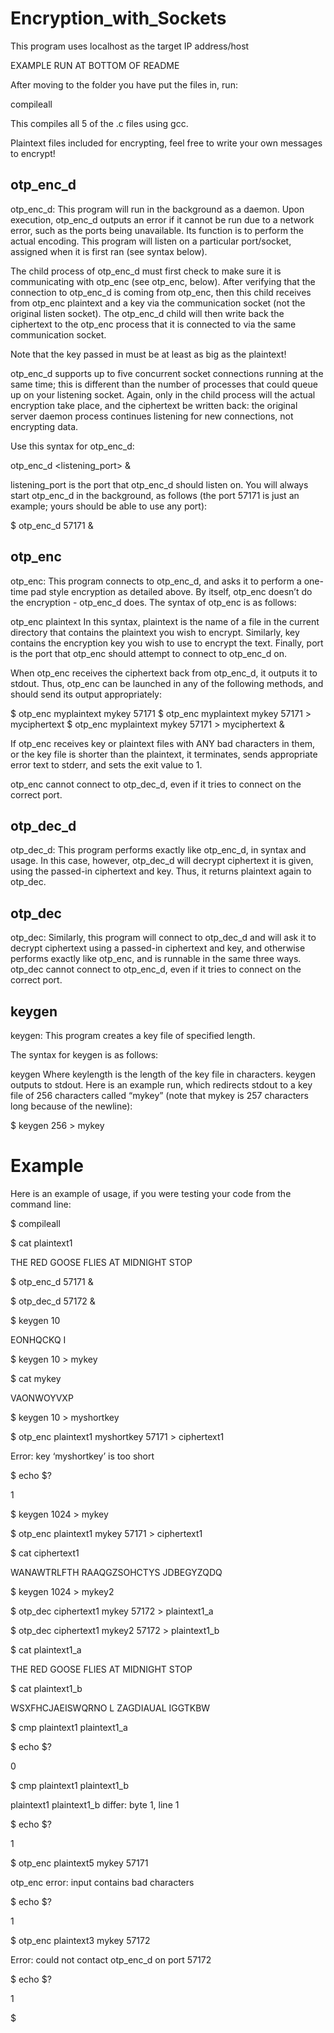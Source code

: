 # Encryption_with_Sockets 

This program uses localhost as the target IP address/host

EXAMPLE RUN AT BOTTOM OF README

After moving to the folder you have put the files in, run:

compileall

This compiles all 5 of the .c files using gcc.

Plaintext files included for encrypting, feel free to write your own messages to encrypt!

## otp_enc_d
otp_enc_d: This program will run in the background as a daemon. Upon execution, otp_enc_d outputs an error if it cannot be run due to a network error, such as the ports being unavailable. Its function is to perform the actual encoding. This program will listen on a particular port/socket, assigned when it is first ran (see syntax below). 

The child process of otp_enc_d must first check to make sure it is communicating with otp_enc (see otp_enc, below). After verifying that the connection to otp_enc_d is coming from otp_enc, then this child receives from otp_enc plaintext and a key via the communication socket (not the original listen socket). The otp_enc_d child will then write back the ciphertext to the otp_enc process that it is connected to via the same communication socket. 

Note that the key passed in must be at least as big as the plaintext!

otp_enc_d supports up to five concurrent socket connections running at the same time; this is different than the number of processes that could queue up on your listening socket. Again, only in the child process will the actual encryption take place, and the ciphertext be written back: the original server daemon process continues listening for new connections, not encrypting data.

Use this syntax for otp_enc_d:

otp_enc_d <listening_port> &

listening_port is the port that otp_enc_d should listen on. You will always start otp_enc_d in the background, as follows (the port 57171 is just an example; yours should be able to use any port):

$ otp_enc_d 57171 &

## otp_enc
otp_enc: This program connects to otp_enc_d, and asks it to perform a one-time pad style encryption as detailed above. By itself, otp_enc doesn’t do the encryption - otp_enc_d does. The syntax of otp_enc is as follows:

otp_enc plaintext <key> <port>
In this syntax, plaintext is the name of a file in the current directory that contains the plaintext you wish to encrypt. Similarly, key contains the encryption key you wish to use to encrypt the text. Finally, port is the port that otp_enc should attempt to connect to otp_enc_d on.

When otp_enc receives the ciphertext back from otp_enc_d, it outputs it to stdout. Thus, otp_enc can be launched in any of the following methods, and should send its output appropriately:

$ otp_enc myplaintext mykey 57171
$ otp_enc myplaintext mykey 57171 > myciphertext
$ otp_enc myplaintext mykey 57171 > myciphertext &

If otp_enc receives key or plaintext files with ANY bad characters in them, or the key file is shorter than the plaintext,  it  terminates, sends appropriate error text to stderr, and sets the exit value to 1.

otp_enc cannot connect to otp_dec_d, even if it tries to connect on the correct port.

## otp_dec_d
otp_dec_d: This program performs exactly like otp_enc_d, in syntax and usage. In this case, however, otp_dec_d will decrypt ciphertext it is given, using the passed-in ciphertext and key. Thus, it returns plaintext again to otp_dec.

## otp_dec
otp_dec: Similarly, this program will connect to otp_dec_d and will ask it to decrypt ciphertext using a passed-in ciphertext and key, and otherwise performs exactly like otp_enc, and is runnable in the same three ways. otp_dec cannot connect to otp_enc_d, even if it tries to connect on the correct port.

## keygen
keygen: This program creates a key file of specified length.

The syntax for keygen is as follows:

keygen <keylength>
Where keylength is the length of the key file in characters. keygen outputs to stdout. Here is an example run, which redirects stdout to a key file of 256 characters called “mykey” (note that mykey is 257 characters long because of the newline):

$ keygen 256 > mykey

# Example

Here is an example of usage, if you were testing your code from the command line:

$ compileall

$ cat plaintext1

THE RED GOOSE FLIES AT MIDNIGHT STOP

$ otp_enc_d 57171 &

$ otp_dec_d 57172 &

$ keygen 10

EONHQCKQ I

$ keygen 10 > mykey

$ cat mykey

VAONWOYVXP

$ keygen 10 > myshortkey

$ otp_enc plaintext1 myshortkey 57171 > ciphertext1 

Error: key ‘myshortkey’ is too short

$ echo $?

1

$ keygen 1024 > mykey

$ otp_enc plaintext1 mykey 57171 > ciphertext1

$ cat ciphertext1

WANAWTRLFTH RAAQGZSOHCTYS JDBEGYZQDQ

$ keygen 1024 > mykey2

$ otp_dec ciphertext1 mykey 57172 > plaintext1_a

$ otp_dec ciphertext1 mykey2 57172 > plaintext1_b

$ cat plaintext1_a

THE RED GOOSE FLIES AT MIDNIGHT STOP

$ cat plaintext1_b

WSXFHCJAEISWQRNO L ZAGDIAUAL IGGTKBW

$ cmp plaintext1 plaintext1_a

$ echo $?

0

$ cmp plaintext1 plaintext1_b

plaintext1 plaintext1_b differ: byte 1, line 1

$ echo $?

1

$ otp_enc plaintext5 mykey 57171

otp_enc error: input contains bad characters

$ echo $?

1

$ otp_enc plaintext3 mykey 57172

Error: could not contact otp_enc_d on port 57172

$ echo $?

1

$
